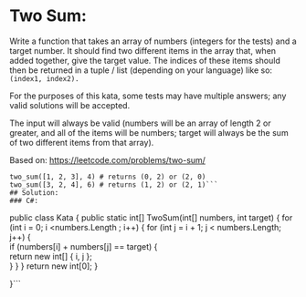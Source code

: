 # Two Sum:

Write a function that takes an array of numbers (integers for the tests) and a target number. It should find two different items in the array that, when added together, give the target value. The indices of these items should then be returned in a tuple / list (depending on your language) like so: `(index1, index2).`

For the purposes of this kata, some tests may have multiple answers; any valid solutions will be accepted.

The input will always be valid (numbers will be an array of length 2 or greater, and all of the items will be numbers; target will always be the sum of two different items from that array).

Based on: https://leetcode.com/problems/two-sum/
```
two_sum([1, 2, 3], 4) # returns (0, 2) or (2, 0)
two_sum([3, 2, 4], 6) # returns (1, 2) or (2, 1)```
## Solution:
### C#:
```
public class Kata
{
  public static int[] TwoSum(int[] numbers, int target)
  {
    for (int i = 0; i <numbers.Length ; i++) {
            for (int j = i + 1; j < numbers.Length; j++) {  
                if (numbers[i] + numbers[j] == target) {  
                    return new int[] { i, j };  
                }
            }
        }
return new int[0];
  }
    
  }```